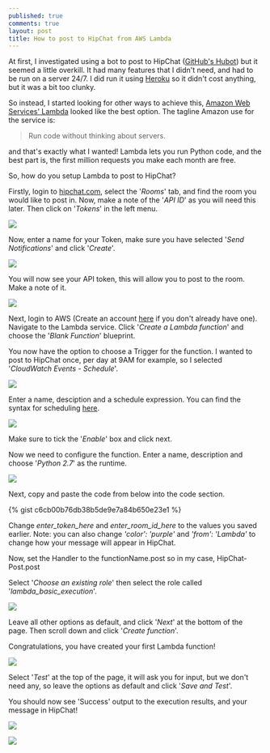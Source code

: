 ```yaml
---
published: true
comments: true
layout: post
title: How to post to HipChat from AWS Lambda
---
```

At first, I investigated using a bot to post to HipChat ([GitHub's Hubot](https://hubot.github.com/)) but it seemed a little overkill. It had many features that I didn't need, and had to be run on a server 24/7. I did run it using [Heroku](https://www.heroku.com/) so it didn't cost anything, but it was a bit too clunky.

So instead, I started looking for other ways to achieve this, [Amazon Web Services' Lambda](https://aws.amazon.com/lambda/) looked like the best option. The tagline Amazon use for the service is:

> Run code without thinking about servers.

and that's exactly what I wanted! Lambda lets you run Python code, and the best part is, the first million requests you make each month are free.

So, how do you setup Lambda to post to HipChat?

Firstly, login to [hipchat.com](hipchat.com), select the '_Rooms_' tab, and find the room you would like to post in. Now, make a note of the '_API ID_' as you will need this later. Then click on '_Tokens_' in the left menu.

![]({{site.baseurl}}/images/Screen%20Shot%202017-01-29%20at%2016.08.37.png)

Now, enter a name for your Token, make sure you have selected '_Send Notifications_' and click '_Create_'.

![]({{site.baseurl}}/images/Screen%20Shot%202017-01-29%20at%2016.13.06.png)

You will now see your API token, this will allow you to post to the room. Make a note of it.

![]({{site.baseurl}}/images/Screen%20Shot%202017-01-29%20at%2016.15.55.png)

Next, login to AWS (Create an account [here](https://aws.amazon.com/free/) if you don't already have one). Navigate to the Lambda service. Click '_Create a Lambda function_' and choose the '_Blank Function_' blueprint.

You now have the option to choose a Trigger for the function. I wanted to post to HipChat once, per day at 9AM for example, so I selected '_CloudWatch Events - Schedule_'.

![]({{site.baseurl}}/images/Screen%20Shot%202017-01-29%20at%2016.24.27.png)

Enter a name, desciption and a schedule expression. You can find the syntax for scheduling [here](http://docs.aws.amazon.com/AmazonCloudWatch/latest/events/ScheduledEvents.html).

![]({{site.baseurl}}/images/Screen%20Shot%202017-01-29%20at%2016.28.23.png)

Make sure to tick the '_Enable_' box and click next.

Now we need to configure the function. Enter a name, description and choose '_Python 2.7_' as the runtime.

![]({{site.baseurl}}/images/Screen%20Shot%202017-01-29%20at%2016.34.04.png)

Next, copy and paste the code from below into the code section.

{% gist c6cb00b76db38b5de9e7a84b650e23e1 %}

Change _enter_token_here_ and _enter_room_id_here_ to the values you saved earlier. Note: you can also change _'color': 'purple'_ and _'from': 'Lambda'_ to change how your message will appear in HipChat.

Now, set the Handler to the functionName.post so in my case, HipChat-Post.post

Select '_Choose an existing role_' then select the role called '_lambda_basic_execution_'.

![]({{site.baseurl}}/images/Screen%20Shot%202017-01-29%20at%2016.42.01.png)

Leave all other options as default, and click '_Next_' at the bottom of the page. Then scroll down and click '_Create function_'.

Congratulations, you have created your first Lambda function! 

![]({{site.baseurl}}/images/Screen%20Shot%202017-01-29%20at%2016.46.27.png)

Select '_Test_' at the top of the page, it will ask you for input, but we don't need any, so leave the options as default and click '_Save and Test_'.

You should now see 'Success' output to the execution results, and your message in HipChat!

![]({{site.baseurl}}/images/Screen%20Shot%202017-01-29%20at%2016.59.39.png)

![]({{site.baseurl}}/images/Screen%20Shot%202017-01-29%20at%2016.57.38.png)



